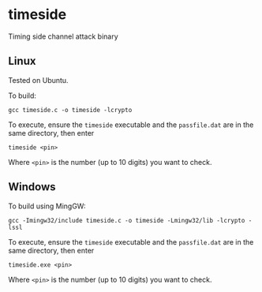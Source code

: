# timeside
Timing side channel attack binary

## Linux

Tested on Ubuntu.

To build:
```
gcc timeside.c -o timeside -lcrypto
```
To execute, ensure the ``timeside`` executable and the ``passfile.dat`` are in the same directory, then enter
```
timeside <pin>
```
Where ``<pin>`` is the number (up to 10 digits) you want to check.

## Windows

To build using MingGW:
```
gcc -Imingw32/include timeside.c -o timeside -Lmingw32/lib -lcrypto -lssl
```
To execute, ensure the ``timeside`` executable and the ``passfile.dat`` are in the same directory, then enter
```
timeside.exe <pin>
```
Where ``<pin>`` is the number (up to 10 digits) you want to check.



